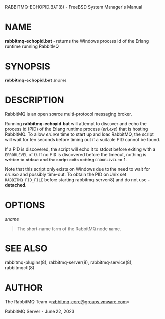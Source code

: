 RABBITMQ-ECHOPID.BAT(8) - FreeBSD System Manager's Manual

# NAME

**rabbitmq-echopid.bat** - returns the Windows process id of the Erlang runtime running RabbitMQ

# SYNOPSIS

**rabbitmq-echopid.bat**
*sname*

# DESCRIPTION

RabbitMQ is an open source multi-protocol messaging broker.

Running
**rabbitmq-echopid.bat**
will attempt to discover and echo the process id (PID) of the Erlang
runtime process
(*erl.exe*)
that is hosting RabbitMQ.
To allow
*erl.exe*
time to start up and load RabbitMQ, the script will wait for ten seconds
before timing out if a suitable PID cannot be found.

If a PID is discovered, the script will echo it to stdout
before exiting with a
`ERRORLEVEL`
of 0.
If no PID is discovered before the timeout, nothing is written to stdout
and the script exits setting
`ERRORLEVEL`
to 1.

Note that this script only exists on Windows due to the need to wait for
*erl.exe*
and possibly time-out.
To obtain the PID on Unix set
`RABBITMQ_PID_FILE`
before starting
rabbitmq-server(8)
and do not use
**-detached**.

# OPTIONS

*sname*

> The short-name form of the RabbitMQ node name.

# SEE ALSO

rabbitmq-plugins(8),
rabbitmq-server(8),
rabbitmq-service(8),
rabbitmqctl(8)

# AUTHOR

The RabbitMQ Team &lt;[rabbitmq-core@groups.vmware.com](mailto:rabbitmq-core@groups.vmware.com)&gt;

RabbitMQ Server - June 22, 2023
